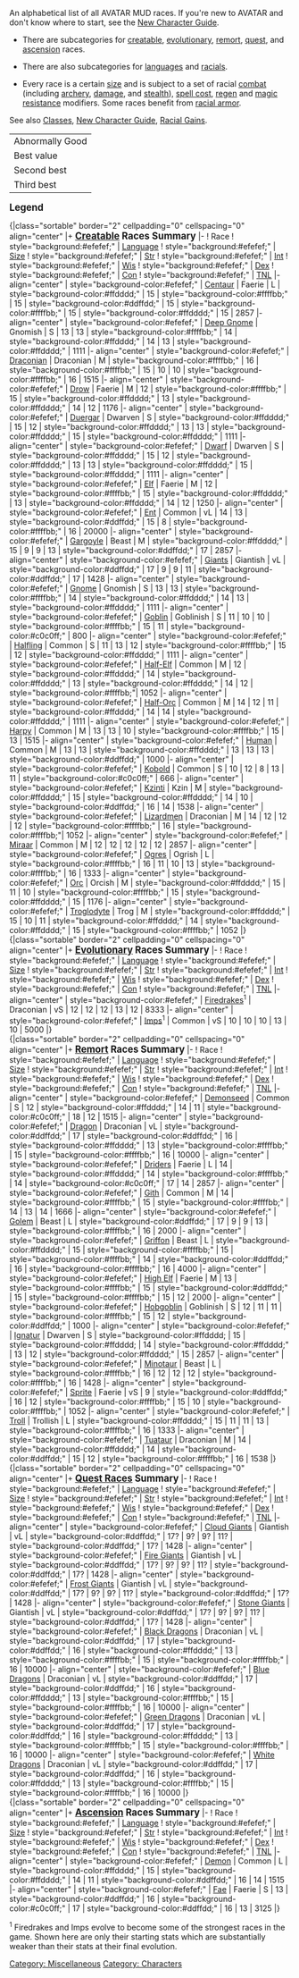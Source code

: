 An alphabetical list of all AVATAR MUD races. If you're new to AVATAR
and don't know where to start, see the [New Character
Guide](New_Character_Guide "wikilink").

-   There are subcategories for
    [creatable](:Category:_Creatable_Races "wikilink"),
    [evolutionary](:Category:_Evolutionary_Races "wikilink"),
    [remort](:Category:_Remort_Races "wikilink"),
    [quest](:Category:_Quest_Races "wikilink"), and
    [ascension](:Category:_Ascension_Races "wikilink") races.

<!-- -->

-   There are also subcategories for
    [languages](:Category:_Languages "wikilink") and
    [racials](:Category:_Racials "wikilink").

<!-- -->

-   Every race is a certain [size](:Racial_Size "wikilink") and is
    subject to a set of racial
    [combat](:Racial_Combat_Modifier "wikilink") (including
    [archery](:Racial_Archery_Modifier "wikilink"),
    [damage](:Racial_Damage_Modifier "wikilink"), and
    [stealth](:Racial_Stealth_Modifier "wikilink")), [spell
    cost](:Racial_Spell_Cost_Modifier "wikilink"),
    [regen](:Racial_Regeneration_Modifier "wikilink") and [magic
    resistance](:Racial_Magic_Resistance "wikilink") modifiers. Some
    races benefit from [racial
    armor](:Category:Racial_Armor "wikilink").

See also [Classes](:Category:_Classes "wikilink"), [New Character
Guide](New_Character_Guide "wikilink"), [Racial
Gains](:User:WinterRose/Racial_Gains "wikilink").

|                 |
|-----------------|
| Abnormally Good |
| Best value      |
| Second best     |
| Third best      |

<big>**Legend**</big>

  
{\|class="sortable" border="2" cellpadding="0" cellspacing="0"
align="center" \|+
<big>**[Creatable](:Category:_Creatable_Races "wikilink") Races
Summary**</big> \|- ! Race ! style="background:#efefef;" \|
[Language](:Category:_Languages "wikilink") !
style="background:#efefef;" \| [Size](Racial_Size "wikilink") !
style="background:#efefef;" \| [Str](Strength "wikilink") !
style="background:#efefef;" \| [Int](Intelligence "wikilink") !
style="background:#efefef;" \| [Wis](Wisdom "wikilink") !
style="background:#efefef;" \| [Dex](Dexterity "wikilink") !
style="background:#efefef;" \| [Con](Constitution "wikilink") !
style="background:#efefef;" \| [TNL](TNL "wikilink") \|- align="center"
\| style="background-color:#efefef;" \| [Centaur](Centaur "wikilink") \|
Faerie \| <span style="display:none">4</span>L \|
style="background-color:#ffdddd;" \| 15 \|
style="background-color:#ffffbb;" \| 15 \|
style="background-color:#ddffdd;" \| 15 \|
style="background-color:#ffffbb;" \| 15 \|
style="background-color:#ffdddd;" \| 15 \| 2857 \|- align="center" \|
style="background-color:#efefef;" \| [Deep Gnome](Deep_Gnome "wikilink")
\| Gnomish \| <span style="display:none">2</span>S \| 13 \| 13 \|
style="background-color:#ffffbb;" \| 14 \|
style="background-color:#ffdddd;" \| 14 \| 13 \|
style="background-color:#ffdddd;" \| 1111 \|- align="center" \|
style="background-color:#efefef;" \| [Draconian](Draconian "wikilink")
\| Draconian \| <span style="display:none">3</span>M \|
style="background-color:#ffffbb;" \| 16 \|
style="background-color:#ffffbb;" \| 15 \| 10 \| 10 \|
style="background-color:#ffffbb;" \| 16 \| 1515 \|- align="center" \|
style="background-color:#efefef;" \| [Drow](Drow "wikilink") \| Faerie
\| <span style="display:none">3</span>M \| 12 \|
style="background-color:#ffffbb;" \| 15 \|
style="background-color:#ffdddd;" \| 13 \|
style="background-color:#ffdddd;" \| 14 \| 12 \| 1176 \|- align="center"
\| style="background-color:#efefef;" \| [Duergar](Duergar "wikilink") \|
Dwarven \| <span style="display:none">2</span>S \|
style="background-color:#ffdddd;" \| 15 \| 12 \|
style="background-color:#ffdddd;" \| 13 \| 13 \|
style="background-color:#ffdddd;" \| 15 \|
style="background-color:#ffdddd;" \| 1111 \|- align="center" \|
style="background-color:#efefef;" \| [Dwarf](Dwarf "wikilink") \|
Dwarven \| <span style="display:none">2</span>S \|
style="background-color:#ffdddd;" \| 15 \| 12 \|
style="background-color:#ffdddd;" \| 13 \| 13 \|
style="background-color:#ffdddd;" \| 15 \|
style="background-color:#ffdddd;" \| 1111 \|- align="center" \|
style="background-color:#efefef;" \| [Elf](Elf "wikilink") \| Faerie \|
<span style="display:none">3</span>M \| 12 \|
style="background-color:#ffffbb;" \| 15 \|
style="background-color:#ffdddd;" \| 13 \|
style="background-color:#ffdddd;" \| 14 \| 12 \| 1250 \|- align="center"
\| style="background-color:#efefef;" \| [Ent](Ent "wikilink") \| Common
\| <span style="display:none">4</span>vL \| 14 \| 13 \|
style="background-color:#ddffdd;" \| 15 \| 8 \|
style="background-color:#ffffbb;" \| 16 \| 20000 \|- align="center" \|
style="background-color:#efefef;" \| [Gargoyle](Gargoyle "wikilink") \|
Beast \| <span style="display:none">3</span>M \|
style="background-color:#ffdddd;" \| 15 \| 9 \| 9 \| 13 \|
style="background-color:#ddffdd;" \| 17 \| 2857 \|- align="center" \|
style="background-color:#efefef;" \| [Giants](Giants "wikilink") \|
Giantish \| <span style="display:none">4</span>vL \|
style="background-color:#ddffdd;" \| 17 \| 9 \| 9 \| 11 \|
style="background-color:#ddffdd;" \| 17 \| 1428 \|- align="center" \|
style="background-color:#efefef;" \| [Gnome](Gnome "wikilink") \|
Gnomish \| <span style="display:none">2</span>S \| 13 \| 13 \|
style="background-color:#ffffbb;" \| 14 \|
style="background-color:#ffdddd;" \| 14 \| 13 \|
style="background-color:#ffdddd;" \| 1111 \|- align="center" \|
style="background-color:#efefef;" \| [Goblin](Goblin "wikilink") \|
Goblinish \| <span style="display:none">2</span>S \| 11 \| 10 \| 10 \|
style="background-color:#ffffbb;" \| 15 \| 11 \|
style="background-color:#c0c0ff;" \| 800 \|- align="center" \|
style="background-color:#efefef;" \| [Halfling](Halfling "wikilink") \|
Common \| <span style="display:none">2</span>S \| 11 \| 13 \| 12 \|
style="background-color:#ffffbb;" \| 15 \| 12 \|
style="background-color:#ffdddd;" \| 1111 \|- align="center" \|
style="background-color:#efefef;" \| [Half-Elf](Half-Elf "wikilink") \|
Common \| <span style="display:none">3</span>M \| 12 \|
style="background-color:#ffdddd;" \| 14 \|
style="background-color:#ffdddd;" \| 13 \|
style="background-color:#ffdddd;" \| 14 \| 12 \|
style="background-color:#ffffbb;"\| 1052 \|- align="center" \|
style="background-color:#efefef;" \| [Half-Orc](Half-Orc "wikilink") \|
Common \| <span style="display:none">3</span>M \| 14 \| 12 \| 11 \|
style="background-color:#ffdddd;" \| 14 \| 14 \|
style="background-color:#ffdddd;" \| 1111 \|- align="center" \|
style="background-color:#efefef;" \| [Harpy](Harpy "wikilink") \| Common
\| <span style="display:none">3</span>M \| 13 \| 13 \| 10 \|
style="background-color:#ffffbb;" \| 15 \| 13 \| 1515 \|- align="center"
\| style="background-color:#efefef;" \| [Human](Human "wikilink") \|
Common \| <span style="display:none">3</span>M \| 13 \| 13 \|
style="background-color:#ffdddd;" \| 13 \| 13 \| 13 \|
style="background-color:#ddffdd;" \| 1000 \|- align="center" \|
style="background-color:#efefef;" \| [Kobold](Kobold "wikilink") \|
Common \| <span style="display:none">2</span>S \| 10 \| 12 \| 8 \| 13 \|
11 \| style="background-color:#c0c0ff;" \| 666 \|- align="center" \|
style="background-color:#efefef;" \| [Kzinti](Kzinti "wikilink") \| Kzin
\| <span style="display:none">3</span>M \|
style="background-color:#ffdddd;" \| 15 \|
style="background-color:#ffdddd;" \| 14 \| 10 \|
style="background-color:#ddffdd;" \| 16 \| 14 \| 1538 \|- align="center"
\| style="background-color:#efefef;" \|
[Lizardmen](Lizardmen "wikilink") \| Draconian \|
<span style="display:none">3</span>M \| 14 \| 12 \| 12 \| 12 \|
style="background-color:#ffffbb;" \| 16 \|
style="background-color:#ffffbb;"\| 1052 \|- align="center" \|
style="background-color:#efefef;" \| [Miraar](Miraar "wikilink") \|
Common \| <span style="display:none">3</span>M \| 12 \| 12 \| 12 \| 12
\| 12 \| 2857 \|- align="center" \| style="background-color:#efefef;" \|
[Ogres](Ogres "wikilink") \| Ogrish \|
<span style="display:none">4</span>L \|
style="background-color:#ffffbb;" \| 16 \| 11 \| 10 \| 13 \|
style="background-color:#ffffbb;" \| 16 \| 1333 \|- align="center" \|
style="background-color:#efefef;" \| [Orc](Orc "wikilink") \| Orcish \|
<span style="display:none">3</span>M \|
style="background-color:#ffdddd;" \| 15 \| 11 \| 10 \|
style="background-color:#ffffbb;" \| 15 \|
style="background-color:#ffdddd;" \| 15 \| 1176 \|- align="center" \|
style="background-color:#efefef;" \| [Troglodyte](Troglodyte "wikilink")
\| Trog \| <span style="display:none">3</span>M \|
style="background-color:#ffdddd;" \| 15 \| 10 \| 11 \|
style="background-color:#ffdddd;" \| 14 \|
style="background-color:#ffdddd;" \| 15 \|
style="background-color:#ffffbb;" \| 1052 \|}  
{\|class="sortable" border="2" cellpadding="0" cellspacing="0"
align="center" \|+
<big>**[Evolutionary](:Category:_Evolutionary_Races "wikilink") Races
Summary**</big> \|- ! Race ! style="background:#efefef;" \|
[Language](:Category:_Languages "wikilink") !
style="background:#efefef;" \| [Size](Racial_Size "wikilink") !
style="background:#efefef;" \| [Str](Strength "wikilink") !
style="background:#efefef;" \| [Int](Intelligence "wikilink") !
style="background:#efefef;" \| [Wis](Wisdom "wikilink") !
style="background:#efefef;" \| [Dex](Dexterity "wikilink") !
style="background:#efefef;" \| [Con](Constitution "wikilink") !
style="background:#efefef;" \| [TNL](TNL "wikilink") \|- align="center"
\| style="background-color:#efefef;" \|
[Firedrakes](Firedrakes "wikilink")<sup>1</sup> \| Draconian \|
<span style="display:none">1</span>vS \| 12 \| 12 \| 12 \| 13 \| 12 \|
8333 \|- align="center" \| style="background-color:#efefef;" \|
[Imps](Imps "wikilink")<sup>1</sup> \| Common \|
<span style="display:none">1</span>vS \| 10 \| 10 \| 10 \| 13 \| 10 \|
5000 \|}  
{\|class="sortable" border="2" cellpadding="0" cellspacing="0"
align="center" \|+ <big>**[Remort](:Category:_Remort_Races "wikilink")
Races Summary**</big> \|- ! Race ! style="background:#efefef;" \|
[Language](:Category:_Languages "wikilink") !
style="background:#efefef;" \| [Size](Racial_Size "wikilink") !
style="background:#efefef;" \| [Str](Strength "wikilink") !
style="background:#efefef;" \| [Int](Intelligence "wikilink") !
style="background:#efefef;" \| [Wis](Wisdom "wikilink") !
style="background:#efefef;" \| [Dex](Dexterity "wikilink") !
style="background:#efefef;" \| [Con](Constitution "wikilink") !
style="background:#efefef;" \| [TNL](TNL "wikilink") \|- align="center"
\| style="background-color:#efefef;" \|
[Demonseed](Demonseed "wikilink") \| Common \|
<span style="display:none">2</span>S \| 12 \|
style="background-color:#ffdddd;" \| 14 \| 11 \|
style="background-color:#c0c0ff;" \| 18 \| 12 \| 1515 \|- align="center"
\| style="background-color:#efefef;" \| [Dragon](Dragon "wikilink") \|
Draconian \| <span style="display:none">4</span>vL \|
style="background-color:#ddffdd;" \| 17 \|
style="background-color:#ddffdd;" \| 16 \|
style="background-color:#ffdddd;" \| 13 \|
style="background-color:#ffffbb;" \| 15 \|
style="background-color:#ffffbb;" \| 16 \| 10000 \|- align="center" \|
style="background-color:#efefef;" \| [Driders](Driders "wikilink") \|
Faerie \| <span style="display:none">4</span>L \| 14 \|
style="background-color:#ffdddd;" \| 14 \|
style="background-color:#ffffbb;" \| 14 \|
style="background-color:#c0c0ff;" \| 17 \| 14 \| 2857 \|- align="center"
\| style="background-color:#efefef;" \| [Gith](Gith "wikilink") \|
Common \| <span style="display:none">3</span>M \| 14 \|
style="background-color:#ffffbb;" \| 15 \|
style="background-color:#ffffbb;" \| 14 \| 13 \| 14 \| 1666 \|-
align="center" \| style="background-color:#efefef;" \|
[Golem](Golem "wikilink") \| Beast \|
<span style="display:none">4</span>L \|
style="background-color:#ddffdd;" \| 17 \| 9 \| 9 \| 13 \|
style="background-color:#ffffbb;" \| 16 \| 2000 \|- align="center" \|
style="background-color:#efefef;" \| [Griffon](Griffon "wikilink") \|
Beast \| <span style="display:none">4</span>L \|
style="background-color:#ffdddd;" \| 15 \|
style="background-color:#ffffbb;" \| 15 \|
style="background-color:#ffffbb;" \| 14 \|
style="background-color:#ddffdd;" \| 16 \|
style="background-color:#ffffbb;" \| 16 \| 4000 \|- align="center" \|
style="background-color:#efefef;" \| [High Elf](High_Elf "wikilink") \|
Faerie \| <span style="display:none">3</span>M \| 13 \|
style="background-color:#ffffbb;" \| 15 \|
style="background-color:#ddffdd;" \| 15 \|
style="background-color:#ffffbb;" \| 15 \| 12 \| 2000 \|- align="center"
\| style="background-color:#efefef;" \|
[Hobgoblin](Hobgoblin "wikilink") \| Goblinish \|
<span style="display:none">2</span>S \| 12 \| 11 \| 11 \|
style="background-color:#ffffbb;" \| 15 \| 12 \|
style="background-color:#ddffdd;" \| 1000 \|- align="center" \|
style="background-color:#efefef;" \| [Ignatur](Ignatur "wikilink") \|
Dwarven \| <span style="display:none">2</span>S \|
style="background-color:#ffdddd; \| 15 \|
style="background-color:#ffdddd; \| 14 \|
style="background-color:#ffdddd;" \| 13 \| 12 \|
style="background-color:#ffdddd;" \| 15 \| 2857 \|- align="center" \|
style="background-color:#efefef;" \| [Minotaur](Minotaur "wikilink") \|
Beast \| <span style="display:none">4</span>L \|
style="background-color:#ffffbb;" \| 16 \| 12 \| 12 \| 12 \|
style="background-color:#ffffbb;" \| 16 \| 1428 \|- align="center" \|
style="background-color:#efefef;" \| [Sprite](Sprite "wikilink") \|
Faerie \| <span style="display:none">1</span>vS \| 9 \|
style="background-color:#ddffdd;" \| 16 \| 12 \|
style="background-color:#ffffbb;" \| 15 \| 10 \|
style="background-color:#ffffbb;" \| 1052 \|- align="center" \|
style="background-color:#efefef;" \| [Troll](Troll "wikilink") \|
Trollish \| <span style="display:none">4</span>L \|
style="background-color:#ffdddd;" \| 15 \| 11 \| 11 \| 13 \|
style="background-color:#ffffbb;" \| 16 \| 1333 \|- align="center" \|
style="background-color:#efefef;" \| [Tuataur](Tuataur "wikilink") \|
Draconian \| <span style="display:none">3</span>M \| 14 \|
style="background-color:#ffdddd;" \| 14 \|
style="background-color:#ddffdd;" \| 15 \| 12 \|
style="background-color:#ffffbb;" \| 16 \| 1538 \|}  
{\|class="sortable" border="2" cellpadding="0" cellspacing="0"
align="center" \|+ <big>**[ Quest
Races](:Category:_Quest_Races "wikilink") Summary**</big> \|- ! Race !
style="background:#efefef;" \|
[Language](:Category:_Languages "wikilink") !
style="background:#efefef;" \| [Size](Racial_Size "wikilink") !
style="background:#efefef;" \| [Str](Strength "wikilink") !
style="background:#efefef;" \| [Int](Intelligence "wikilink") !
style="background:#efefef;" \| [Wis](Wisdom "wikilink") !
style="background:#efefef;" \| [Dex](Dexterity "wikilink") !
style="background:#efefef;" \| [Con](Constitution "wikilink") !
style="background:#efefef;" \| [TNL](TNL "wikilink") \|- align="center"
\| style="background-color:#efefef;" \| [Cloud
Giants](Cloud_Giants "wikilink") \| Giantish \|
<span style="display:none">4</span>vL \|
style="background-color:#ddffdd;" \| 17? \| 9? \| 9? \| 11? \|
style="background-color:#ddffdd;" \| 17? \| 1428 \|- align="center" \|
style="background-color:#efefef;" \| [Fire
Giants](Fire_Giants "wikilink") \| Giantish \|
<span style="display:none">4</span>vL \|
style="background-color:#ddffdd;" \| 17? \| 9? \| 9? \| 11? \|
style="background-color:#ddffdd;" \| 17? \| 1428 \|- align="center" \|
style="background-color:#efefef;" \| [Frost
Giants](Frost_Giants "wikilink") \| Giantish \|
<span style="display:none">4</span>vL \|
style="background-color:#ddffdd;" \| 17? \| 9? \| 9? \| 11? \|
style="background-color:#ddffdd;" \| 17? \| 1428 \|- align="center" \|
style="background-color:#efefef;" \| [Stone
Giants](Stone_Giants "wikilink") \| Giantish \|
<span style="display:none">4</span>vL \|
style="background-color:#ddffdd;" \| 17? \| 9? \| 9? \| 11? \|
style="background-color:#ddffdd;" \| 17? \| 1428 \|- align="center" \|
style="background-color:#efefef;" \| [Black
Dragons](Black_Dragons "wikilink") \| Draconian \|
<span style="display:none">4</span>vL \|
style="background-color:#ddffdd;" \| 17 \|
style="background-color:#ddffdd;" \| 16 \|
style="background-color:#ffdddd;" \| 13 \|
style="background-color:#ffffbb;" \| 15 \|
style="background-color:#ffffbb;" \| 16 \| 10000 \|- align="center" \|
style="background-color:#efefef;" \| [Blue
Dragons](Blue_Dragons "wikilink") \| Draconian \|
<span style="display:none">4</span>vL \|
style="background-color:#ddffdd;" \| 17 \|
style="background-color:#ddffdd;" \| 16 \|
style="background-color:#ffdddd;" \| 13 \|
style="background-color:#ffffbb;" \| 15 \|
style="background-color:#ffffbb;" \| 16 \| 10000 \|- align="center" \|
style="background-color:#efefef;" \| [Green
Dragons](Green_Dragons "wikilink") \| Draconian \|
<span style="display:none">4</span>vL \|
style="background-color:#ddffdd;" \| 17 \|
style="background-color:#ddffdd;" \| 16 \|
style="background-color:#ffdddd;" \| 13 \|
style="background-color:#ffffbb;" \| 15 \|
style="background-color:#ffffbb;" \| 16 \| 10000 \|- align="center" \|
style="background-color:#efefef;" \| [White
Dragons](White_Dragons "wikilink") \| Draconian \|
<span style="display:none">4</span>vL \|
style="background-color:#ddffdd;" \| 17 \|
style="background-color:#ddffdd;" \| 16 \|
style="background-color:#ffdddd;" \| 13 \|
style="background-color:#ffffbb;" \| 15 \|
style="background-color:#ffffbb;" \| 16 \| 10000 \|}  
{\|class="sortable" border="2" cellpadding="0" cellspacing="0"
align="center" \|+
<big>**[Ascension](:Category:_Ascension_Races "wikilink") Races
Summary**</big> \|- ! Race ! style="background:#efefef;" \|
[Language](:Category:_Languages "wikilink") !
style="background:#efefef;" \| [Size](Racial_Size "wikilink") !
style="background:#efefef;" \| [Str](Strength "wikilink") !
style="background:#efefef;" \| [Int](Intelligence "wikilink") !
style="background:#efefef;" \| [Wis](Wisdom "wikilink") !
style="background:#efefef;" \| [Dex](Dexterity "wikilink") !
style="background:#efefef;" \| [Con](Constitution "wikilink") !
style="background:#efefef;" \| [TNL](TNL "wikilink") \|- align="center"
\| style="background-color:#efefef;" \| [Demon](Demon "wikilink") \|
Common \| <span style="display:none">4</span>L \|
style="background-color:#ffdddd;" \| 15 \|
style="background-color:#ffdddd;" \| 14 \| 11 \|
style="background-color:#ddffdd;" \| 16 \| 14 \| 1515 \|- align="center"
\| style="background-color:#efefef;" \| [Fae](Fae "wikilink") \| Faerie
\| S \| 13 \| style="background-color:#ddffdd;" \| 16 \|
style="background-color:#c0c0ff;" \| 17 \|
style="background-color:#ddffdd;" \| 16 \| 13 \| 3125 \|}

<sup>1</sup> Firedrakes and Imps evolve to become some of the strongest
races in the game. Shown here are only their starting stats which are
substantially weaker than their stats at their final evolution.

[Category: Miscellaneous](Category:_Miscellaneous "wikilink") [Category:
Characters](Category:_Characters "wikilink")
